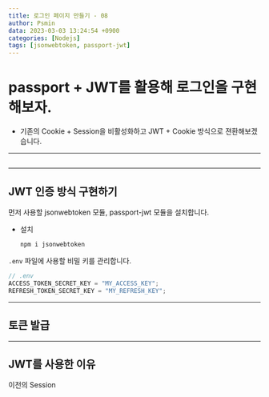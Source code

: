 ```yaml
---
title: 로그인 페이지 만들기 - 08
author: Psmin
data: 2023-03-03 13:24:54 +0900
categories: [Nodejs]
tags: [jsonwebtoken, passport-jwt]
---
```


# passport + JWT를 활용해 로그인을 구현해보자.

- 기존의 Cookie + Session을 비활성화하고 JWT + Cookie 방식으로 젼환해보겠습니다.

---

##

---

## JWT 인증 방식 구현하기

먼저 사용할 jsonwebtoken 모듈, passport-jwt 모듈을 설치합니다.

- 설치
  ```js
  npm i jsonwebtoken
  ```

`.env` 파일에 사용할 비밀 키를 관리합니다.

```js
// .env
ACCESS_TOKEN_SECRET_KEY = "MY_ACCESS_KEY";
REFRESH_TOKEN_SECRET_KEY = "MY_REFRESH_KEY";
```

---

## 토큰 발급

---

## JWT를 사용한 이유

이전의 Session
